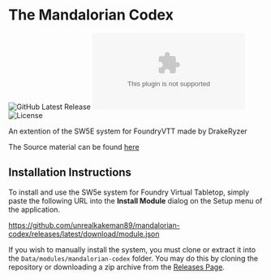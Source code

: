 # The Mandalorian Codex
![GitHub Latest Release](https://img.shields.io/github/release/unrealkakeman89/mandalorian-codex?style=flat-square)
![GitHub Downloads Latest](https://img.shields.io/github/downloads/unrealkakeman89/mandalorian-codex/latest/release.zip?style=flat-square)
![License](https://img.shields.io/github/license/unrealkakeman89/mandalorian-codex?style=flat-square)

An extention of the SW5E system for FoundryVTT made by DrakeRyzer

The Source material can be found [here](https://www.gmbinder.com/share/-LklOgbCIemUq28zgeYC#p19)

## Installation Instructions

To install and use the SW5e system for Foundry Virtual Tabletop, simply paste the following URL into the
**Install Module** dialog on the Setup menu of the application.

https://github.com/unrealkakeman89/mandalorian-codex/releases/latest/download/module.json

If you wish to manually install the system, you must clone or extract it into the `Data/modules/mandalorian-codex` folder. You
may do this by cloning the repository or downloading a zip archive from the
[Releases Page](https://github.com/unrealkakeman89/mandalorian-codex).
